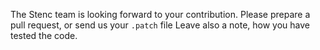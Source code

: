 <!--
SPDX-FileCopyrightText: 2022 stenc authors

SPDX-License-Identifier: CC0-1.0
-->

The Stenc team is looking forward to your contribution.
Please prepare a pull request, or send us your `.patch` file
Leave also a note, how you have tested the code. 
